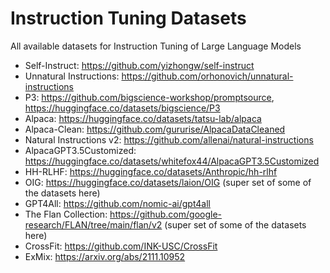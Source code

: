 # Instruction Tuning Datasets
All available datasets for Instruction Tuning of Large Language Models

- Self-Instruct: https://github.com/yizhongw/self-instruct
- Unnatural Instructions: https://github.com/orhonovich/unnatural-instructions
- P3: https://github.com/bigscience-workshop/promptsource, https://huggingface.co/datasets/bigscience/P3
- Alpaca: https://huggingface.co/datasets/tatsu-lab/alpaca
- Alpaca-Clean: https://github.com/gururise/AlpacaDataCleaned
- Natural Instructions v2: https://github.com/allenai/natural-instructions
- AlpacaGPT3.5Customized: https://huggingface.co/datasets/whitefox44/AlpacaGPT3.5Customized
- HH-RLHF: https://huggingface.co/datasets/Anthropic/hh-rlhf
- OIG: https://huggingface.co/datasets/laion/OIG (super set of some of the datasets here)
- GPT4All: https://github.com/nomic-ai/gpt4all
- The Flan Collection: https://github.com/google-research/FLAN/tree/main/flan/v2 (super set of some of the datasets here)
- CrossFit: https://github.com/INK-USC/CrossFit
- ExMix: https://arxiv.org/abs/2111.10952


